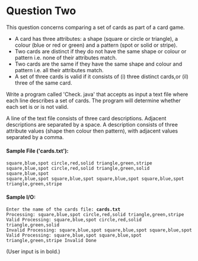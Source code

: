 # Question Two 

This question concerns comparing a set of cards as part of a card game.
- A card has three attributes: a shape (square or circle or triangle), a colour (blue or red or green) and a pattern (spot or solid or stripe).
- Two cards are distinct if they do not have the same shape or colour or pattern i.e. none of their attributes match.
- Two cards are the same if they have the same shape and colour and pattern i.e. all their attributes match.
- A set of three cards is valid if it consists of (i) three distinct cards,or (il) three of the same card.

Write a program called 'Check. java' that accepts as input a text file where each line describes a set of cards. The program will determine whether each set is or is not valid.

A line of the text file consists of three card descriptions. Adjacent descriptions are separated by a space. A description consists of three attribute values (shape then colour then pattern), with adjacent values separated by a comma.

#### Sample File ('cards.txt'):
<code>square,blue,spot circle,red,solid triangle,green,stripe
square,blue,spot circle,red,solid triangle,green,solid
square,blue,spot square,blue,spot square,blue,spot
square,blue,spot square,blue,spot triangle,green,stripe</code>

#### Sample I/O:
<code>Enter the name of the cards file: **cards.txt**
Processing: square,blue,spot circle,red,solid triangle,green,stripe
Valid
Processing: square,blue,spot circle,red,solid triangle,green,solid
Invalid
Processing: square,blue,spot square,blue,spot square,blue,spot
Valid
Processing: square,blue,spot square,blue,spot triangle,green,stripe
Invalid
Done</code>

(User input is in bold.)
